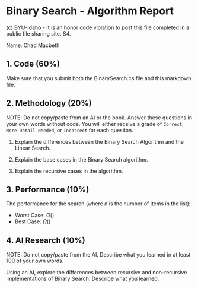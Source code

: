 # Binary Search - Algorithm Report

(c) BYU-Idaho - It is an honor code violation to post this file completed in a public file sharing site. S4.

Name: Chad Macbeth

## 1. Code (60%)

Make sure that you submit both the BinarySearch.cs file and this markdown file.

## 2. Methodology (20%)

NOTE: Do not copy/paste from an AI or the book.  Answer these questions in your own words without code.  You will either receive a grade of `Correct`, `More Detail Needed`, or `Incorrect` for each question.

1. Explain the differences between the Binary Search Algorithm and the Linear Search.

2. Explain the base cases in the Binary Search algorithm.

3. Explain the recursive cases in the algorithm.

## 3. Performance (10%)

The performance for the search (where $n$ is the number of items in the list):

* Worst Case: $O()$
* Best Case: $\Omega()$

## 4. AI Research (10%)

NOTE: Do not copy/paste from the AI.  Describe what you learned in at least 100 of your own words.

Using an AI, explore the differences between recursive and non-recursive implementations of Binary Search.  Describe what you learned.


